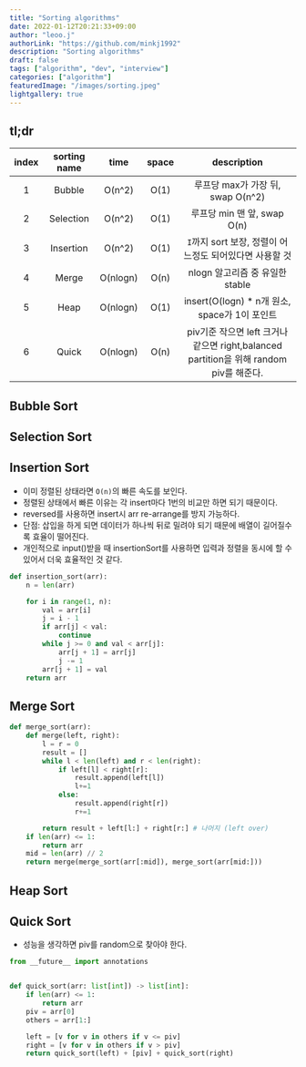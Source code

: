 ```yaml
---
title: "Sorting algorithms"
date: 2022-01-12T20:21:33+09:00
author: "leoo.j"
authorLink: "https://github.com/minkj1992"
description: "Sorting algorithms"
draft: false
tags: ["algorithm", "dev", "interview"]
categories: ["algorithm"]
featuredImage: "/images/sorting.jpeg"
lightgallery: true
---
```


## tl;dr

|index|sorting name|time|space|description|
|:---:|:--:|:--:|:---:|:---:|
|1|Bubble|O(n^2)|O(1)|루프당 max가 가장 뒤, swap O(n^2)|
|2|Selection|O(n^2)|O(1)|루프당 min 맨 앞, swap O(n)|
|3|Insertion|O(n^2)|O(1)|`I`까지 sort 보장, 정렬이 어느정도 되어있다면 사용할 것|
|4|Merge|O(nlogn)|O(n)|nlogn 알고리즘 중 유일한 stable|
|5|Heap|O(nlogn)|O(1)|insert(O(logn) * n개 원소, space가 1이 포인트|
|6|Quick|O(nlogn)|O(n)|piv기준 작으면 left 크거나 같으면 right,balanced partition을 위해 random piv를 해준다.|

## Bubble Sort
## Selection Sort
## Insertion Sort

- 이미 정렬된 상태라면 `O(n)`의 빠른 속도를 보인다.
- 정렬된 상태에서 빠른 이유는 각 insert마다 1번의 비교만 하면 되기 때문이다.
- reversed를 사용하면 insert시 arr re-arrange를 방지 가능하다.
- 단점: 삽입을 하게 되면 데이터가 하나씩 뒤로 밀려야 되기 때문에 배열이 길어질수록 효율이 떨어진다.
- 개인적으로 input()받을 때 insertionSort를 사용하면 입력과 정렬을 동시에 할 수 있어서 더욱 효율적인 것 같다.

```python
def insertion_sort(arr):
    n = len(arr)

    for i in range(1, n):
        val = arr[i]
        j = i - 1
        if arr[j] < val:
            continue
        while j >= 0 and val < arr[j]:
            arr[j + 1] = arr[j]
            j -= 1
        arr[j + 1] = val
    return arr 
```


## Merge Sort

```python
def merge_sort(arr):
    def merge(left, right):
        l = r = 0
        result = []
        while l < len(left) and r < len(right):
            if left[l] < right[r]:
                result.append(left[l])
                l+=1
            else:
                result.append(right[r])
                r+=1

        return result + left[l:] + right[r:] # 나머지 (left over)
    if len(arr) <= 1:
        return arr
    mid = len(arr) // 2
    return merge(merge_sort(arr[:mid]), merge_sort(arr[mid:]))
```
## Heap Sort

## Quick Sort
- 성능을 생각하면 piv를 random으로 찾아야 한다.
```python
from __future__ import annotations


def quick_sort(arr: list[int]) -> list[int]:
    if len(arr) <= 1:
        return arr
    piv = arr[0]
    others = arr[1:]

    left = [v for v in others if v <= piv]
    right = [v for v in others if v > piv]
    return quick_sort(left) + [piv] + quick_sort(right)
```